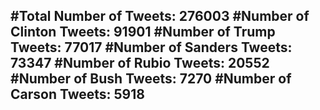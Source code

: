 #Total Number of Tweets: 276003 
#Number of Clinton Tweets: 91901
#Number of Trump Tweets: 77017
#Number of Sanders Tweets: 73347
#Number of Rubio Tweets: 20552
#Number of Bush Tweets: 7270
#Number of Carson Tweets: 5918
---
